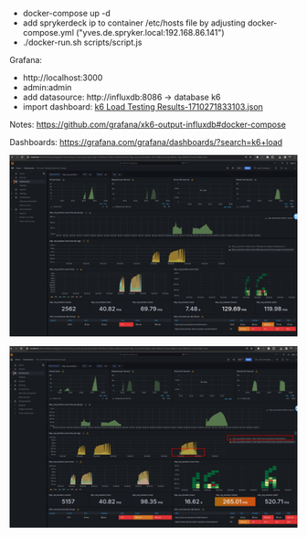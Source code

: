  - docker-compose up -d
 - add sprykerdeck ip to container /etc/hosts file by adjusting docker-compose.yml ("yves.de.spryker.local:192.168.86.141")
 - ./docker-run.sh scripts/script.js

Grafana:
   - http://localhost:3000
   - admin:admin
   - add datasource: http://influxdb:8086 -> database k6
   - import dashboard: [k6 Load Testing Results-1710271833103.json](k6%20Load%20Testing%20Results-1710271833103.json)

Notes:
 https://github.com/grafana/xk6-output-influxdb#docker-compose

Dashboards:
 https://grafana.com/grafana/dashboards/?search=k6+load




![2024-03-11_18-36.png](2024-03-11_18-36.png)

![2024-03-11_18-38.png](2024-03-11_18-38.png)
